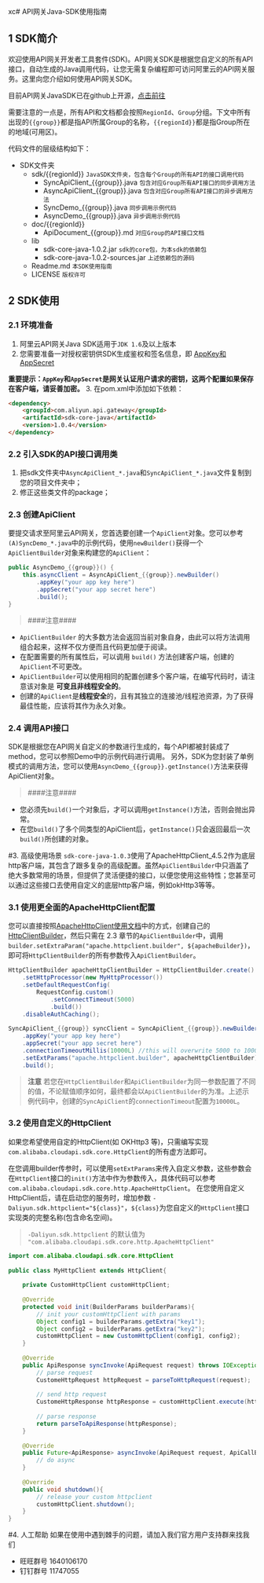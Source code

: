 xc# API网关Java-SDK使用指南
## 1 SDK简介

欢迎使用API网关开发者工具套件(SDK)。API网关SDK是根据您自定义的所有API接口，自动生成的Java调用代码，让您无需复杂编程即可访问阿里云的API网关服务。这里向您介绍如何使用API网关SDK。

目前API网关JavaSDK已在github上开源，[点击前往](https://github.com/aliyun/apigateway-sdk-core)

需要注意的一点是，所有API和文档都会按照`RegionId`、`Group`分组。下文中所有出现的`{{group}}`都是指API所属Group的名称，`{{regionId}}`都是指Group所在的地域(可用区)。

代码文件的层级结构如下：

* SDK文件夹
	* sdk/{{regionId}}		`JavaSDK文件夹，包含每个Group的所有API的接口调用代码`
		* SyncApiClient_{{group}}.java	`包含对应Group所有API接口的同步调用方法` 
		* AsyncApiClient_{{group}}.java	`包含对应Group所有API接口的异步调用方法` 
		* SyncDemo_{{group}}.java	`同步调用示例代码` 
		* AsyncDemo_{{group}}.java	`异步调用示例代码` 	
	* doc/{{regionId}} 
		* ApiDocument_{{group}}.md	`对应Group的API接口文档`
	* lib 
		* sdk-core-java-1.0.2.jar `sdk的core包，为本sdk的依赖包`
		* sdk-core-java-1.0.2-sources.jar		`上述依赖包的源码`
	* Readme.md	`本SDK使用指南`
	* LICENSE `版权许可`




## 2 SDK使用
### 2.1 环境准备

 1. 阿里云API网关Java SDK适用于`JDK 1.6`及以上版本
 2. 您需要准备一对授权密钥供SDK生成鉴权和签名信息，即 [AppKey和AppSecret](https://help.aliyun.com/document_detail/29488.html?spm=5176.product29462.6.552.HqvvXr)
 
 **重要提示：`AppKey`和`AppSecret`是网关认证用户请求的密钥，这两个配置如果保存在客户端，请妥善加密。** 
 3. 在pom.xml中添加如下依赖：

```html
<dependency>
	<groupId>com.aliyun.api.gateway</groupId>
	<artifactId>sdk-core-java</artifactId>
	<version>1.0.4</version>
</dependency>
```
		

### 2.2 引入SDK的API接口调用类

1. 把sdk文件夹中`AsyncApiClient_*.java`和`SyncApiClient_*.java`文件复制到您的项目文件夹中；
2. 修正这些类文件的package；


### 2.3 创建ApiClient
要提交请求至阿里云API网关，您首选要创建一个`ApiClient`对象。您可以参考`(A)SyncDemo_*.java`中的示例代码，使用`newBuilder()`获得一个`ApiClientBuilder`对象来构建您的`ApiClient`：

```java
public AsyncDemo_{{group}}() {
    this.asyncClient = AsyncApiClient_{{group}}.newBuilder()
        .appKey("your app key here")
        .appSecret("your app secret here")
        .build();
}
```

> ####注意####
- `ApiClientBuilder` 的大多数方法会返回当前对象自身，由此可以将方法调用组合起来，这样不仅方便而且代码更加便于阅读。
- 在配置需要的所有属性后，可以调用 `build()` 方法创建客户端，创建的`ApiClient`不可更改。
- `ApiClientBuilder`可以使用相同的配置创建多个客户端，在编写代码时，请注意该对象是 **可变且非线程安全的**。
- 创建的`ApiClient`是**线程安全**的，且有其独立的连接池/线程池资源，为了获得最佳性能，应该将其作为永久对象。


### 2.4 调用API接口

SDK是根据您在API网关自定义的参数进行生成的，每个API都被封装成了method，您可以参照Demo中的示例代码进行调用。
另外，SDK为您封装了单例模式的调用方法，您可以使用`AsyncDemo_{{group}}.getInstance()`方法来获得ApiClient对象。
> ####注意####
- 您必须先`build()`一个对象后，才可以调用`getInstance()`方法，否则会抛出异常。
- 在您`build()`了多个同类型的ApiClient后，`getInstance()`只会返回最后一次`build()`所创建的对象。

#3. 高级使用场景
`sdk-core-java-1.0.3`使用了ApacheHttpClient_4.5.2作为底层http客户端，其包含了跟多复杂的高级配置。虽然`ApiClientBuilder`中只涵盖了绝大多数常用的场景，但提供了灵活便捷的接口，以便您使用这些特性；您甚至可以通过这些接口去使用自定义的底层http客户端，例如okHttp3等等。

### 3.1 使用更全面的ApacheHttpClient配置
您可以直接按照[ApacheHttpClient使用文档](https://hc.apache.org/httpcomponents-client-4.5.x/tutorial/html/index.html)中的方式，创建自己的[HttpClientBuilder](http://hc.apache.org/httpcomponents-client-ga/httpclient/apidocs/org/apache/http/impl/client/HttpClientBuilder.html)，然后只需在 2.3 章节的`ApiClientBuilder`中，调用`builder.setExtraParam("apache.httpclient.builder", ${apacheBuilder})`，即可将`HttpClientBuilder`的所有参数传入`ApiClientBuilder`。

```java
HttpClientBuilder apacheHttpClientBuilder = HttpClientBuilder.create()
    .setHttpProcessor(new MyHttpProcessor())
    .setDefaultRequestConfig(
        RequestConfig.custom()
            .setConnectTimeout(5000)
            .build())
    .disableAuthCaching();
            
SyncApiClient_{{group}} syncClient = SyncApiClient_{{group}}.newBuilder()
    .appKey("your app key here")
    .appSecret("your app secret here")
    .connectionTimeoutMillis(10000L) //this will overwrite 5000 to 10000
    .setExtParams("apache.httpclient.builder", apacheHttpClientBuilder)
    .build();
```
      
> **注意**
若您在`HttpClientBuilder`和`ApiClientBuilder`为同一参数配置了不同的值，不论赋值顺序如何，最终都会以`ApiClientBuilder`的为准。上述示例代码中，创建的`SyncApiClient`的`connectionTimeout`配置为`10000L`。

### 3.2 使用自定义的HttpClient
如果您希望使用自定的HttpClient(如 OKHttp3 等)，只需编写实现`com.alibaba.cloudapi.sdk.core.HttpClient`的所有虚方法即可。

在您调用builder传参时，可以使用`setExtParams`来传入自定义参数，这些参数会在`HttpClient`接口的`init()`方法中作为参数传入，具体代码可以参考`com.alibaba.cloudapi.sdk.core.http.ApacheHttpClient`。
在您使用自定义HttpClient后，请在启动您的服务时，增加参数 `-Daliyun.sdk.httpclient="${class}"`，`${class}`为您自定义的`HttpClient`接口实现类的完整名称(包含命名空间)。
> `-Daliyun.sdk.httpclient` 的默认值为 `"com.alibaba.cloudapi.sdk.core.http.ApacheHttpClient"`

```java
import com.alibaba.cloudapi.sdk.core.HttpClient
    
public class MyHttpClient extends HttpClient{
    
    private CustomHttpClient customHttpClient;
    
    @Override
    protected void init(BuilderParams builderParams){
        // init your customHttpClient with params
        Object config1 = builderParams.getExtra("key1");
        Object config2 = builderParams.getExtra("key2");
        customHttpClient = new CustomHttpClient(config1, config2);
    }
        
    @Override
    public ApiResponse syncInvoke(ApiRequest request) throws IOException{
        // parse request
        CustomeHttpRequest httpRequest = parseToHttpRequest(request);
            
        // send http request
        CustomeHttpResponse httpResponse = customHttpClient.execute(httpRequest);
            
        // parse response
        return parseToApiResponse(httpResponse);
    }
        
    @Override
    public Future<ApiResponse> asyncInvoke(ApiRequest request, ApiCallBack callback){
        // do async
    }
        
    @Override
    public void shutdown(){
        // release your custom httpclient
        customHttpClient.shutdown();
    }
}
```


#4.	人工帮助
如果在使用中遇到棘手的问题，请加入我们官方用户支持群来找我们

 - 旺旺群号 1640106170 
 - 钉钉群号 11747055
